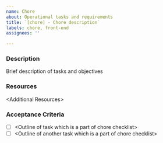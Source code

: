 ```yaml
---
name: Chore
about: Operational tasks and requirements
title: `[chore] - Chore description`
labels: chore, front-end
assignees: ''

---
```


### Description
Brief description of tasks and objectives

### Resources  
\<Additional Resources>

### Acceptance Criteria
- [ ]   \<Outline of task which is a part of chore checklist>
- [ ]   \<Outline of another task which is a part of chore checklist>
